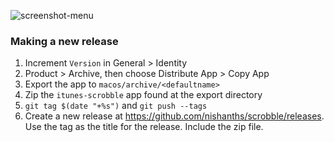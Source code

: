 ![screenshot-menu](https://i.imgur.com/P210m2M.png)

### Making a new release

1. Increment `Version` in General > Identity
1. Product > Archive, then choose Distribute App > Copy App
1. Export the app to `macos/archive/<defaultname>`
1. Zip the `itunes-scrobble` app found at the export directory
1. `git tag $(date "+%s")` and `git push --tags`
1. Create a new release at https://github.com/nishanths/scrobble/releases.
   Use the tag as the title for the release. Include the zip file.
